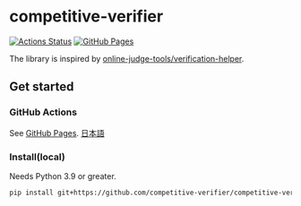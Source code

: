 # competitive-verifier

[![Actions Status](https://github.com/competitive-verifier/competitive-verifier/workflows/verify/badge.svg)](https://github.com/competitive-verifier/competitive-verifier/actions) [![GitHub Pages](https://img.shields.io/static/v1?label=GitHub+Pages&message=+&color=brightgreen&logo=github)](https://competitive-verifier.github.io/competitive-verifier)

The library is inspired by [online-judge-tools/verification-helper](https://github.com/online-judge-tools/verification-helper).

## Get started

### GitHub Actions

See [GitHub Pages](https://competitive-verifier.github.io/competitive-verifier/installer.html).
[日本語](https://competitive-verifier.github.io/competitive-verifier/installer.ja.html)

### Install(local)

Needs Python 3.9 or greater.

```sh
pip install git+https://github.com/competitive-verifier/competitive-verifier.git@main
```